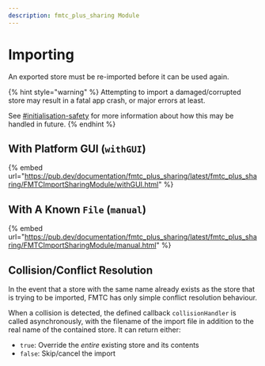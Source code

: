 ```yaml
---
description: fmtc_plus_sharing Module
---
```


# Importing

An exported store must be re-imported before it can be used again.

{% hint style="warning" %}
Attempting to import a damaged/corrupted store may result in a fatal app crash, or major errors at least.

See [#initialisation-safety](../usage/initialisation-and-backends.md#initialisation-safety "mention") for more information about how this may be handled in future.
{% endhint %}

## With Platform GUI (`withGUI`)

{% embed url="https://pub.dev/documentation/fmtc_plus_sharing/latest/fmtc_plus_sharing/FMTCImportSharingModule/withGUI.html" %}

## With A Known `File` (`manual`)

{% embed url="https://pub.dev/documentation/fmtc_plus_sharing/latest/fmtc_plus_sharing/FMTCImportSharingModule/manual.html" %}

## Collision/Conflict Resolution

In the event that a store with the same name already exists as the store that is trying to be imported, FMTC has only simple conflict resolution behaviour.

When a collision is detected, the defined callback `collisionHandler` is called asynchronously, with the filename of the import file in addition to the real name of the contained store. It can return either:

* `true`: Override the _entire_ existing store and its contents
* `false`: Skip/cancel the import
